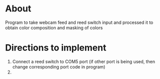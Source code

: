 # About

Program to take webcam feed and reed switch input and processed it to obtain color composition and masking of colors

# Directions to implement

1. Connect a reed switch to COM5 port (if other port is being used, then change corresponding port code in program)
2. 
